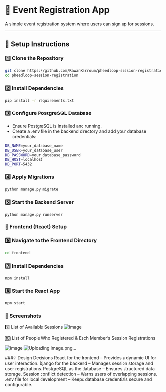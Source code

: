 # 📅 Event Registration App

A simple event registration system where users can sign up for sessions.

---

## 🚀 Setup Instructions

### 1️⃣ Clone the Repository  
```sh
git clone https://github.com/RawanKarroum/pheedloop-session-registration
cd pheedloop-session-registration
```

### 2️⃣ Install Dependencies
```sh
pip install -r requirements.txt
```

### 3️⃣ Configure PostgreSQL Database
- Ensure PostgreSQL is installed and running.
- Create a .env file in the backend directory and add your database credentials:
```sh
DB_NAME=your_database_name
DB_USER=your_database_user
DB_PASSWORD=your_database_password
DB_HOST=localhost
DB_PORT=5432
```

### 4️⃣ Apply Migrations
```sh
python manage.py migrate
```

### 5️⃣ Start the Backend Server
```sh
python manage.py runserver
```

### 🎨 Frontend (React) Setup
### 6️⃣ Navigate to the Frontend Directory
```sh
cd frontend
```

### 7️⃣ Install Dependencies
```sh
npm install
```

### 8️⃣ Start the React App
```sh
npm start
```

### 📸 Screenshots

9️⃣ List of Available Sessions
![image](https://github.com/user-attachments/assets/2ffd1bdb-c08b-417c-8275-570674a3240a)


🔟 List of People Who Registered & Each Member’s Session Registrations

![image](https://github.com/user-attachments/assets/bc062eae-bf81-4980-81e6-11175761a5c3)
![Uploading image.png…]()


###💡 Design Decisions
React for the frontend – Provides a dynamic UI for user interaction.
Django for the backend – Manages session storage and user registrations.
PostgreSQL as the database – Ensures structured data storage.
Session conflict detection – Warns users of overlapping sessions.
.env file for local development – Keeps database credentials secure and configurable.


